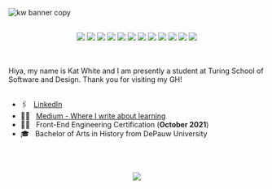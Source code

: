 ![kw banner copy](https://user-images.githubusercontent.com/49215782/127775056-2ffd7705-9e94-4689-a18d-582ddeac9b03.png)
<br>
<br>
<p align='center'>
  <img src="https://img.shields.io/badge/javascript-%23323330.svg?style=for-the-badge&logo=javascript&logoColor=%23F7DF1E" />
  <img src="https://img.shields.io/badge/react-%2320232a.svg?style=for-the-badge&logo=react&logoColor=%2361DAFB" />
  <img src="https://img.shields.io/badge/html5-%23E34F26.svg?style=for-the-badge&logo=html5&logoColor=white" />
  <img src="https://img.shields.io/badge/css3-%231572B6.svg?style=for-the-badge&logo=css3&logoColor=white" />
  <img src="https://img.shields.io/badge/SASS-hotpink.svg?style=for-the-badge&logo=SASS&logoColor=white" />
  <img src="https://img.shields.io/badge/git-%23F05033.svg?style=for-the-badge&logo=git&logoColor=white" />
  <img src="https://img.shields.io/badge/-mocha-%238D6748?style=for-the-badge&logo=mocha&logoColor=white" />
  <img src="https://img.shields.io/badge/-cypress-%23E5E5E5?style=for-the-badge&logo=cypress&logoColor=058a5e" />
  <img src="https://img.shields.io/badge/heroku-%23430098.svg?style=for-the-badge&logo=heroku&logoColor=white" />
  <img src="https://img.shields.io/badge/CIRCLECI-%23161616.svg?style=for-the-badge&logo=circleci&logoColor=white" />
  <img src="https://img.shields.io/badge/typescript-%23007ACC.svg?style=for-the-badge&logo=typescript&logoColor=white" />
  <img src="https://img.shields.io/badge/-ApolloGraphQL-311C87?style=for-the-badge&logo=apollo-graphql" />
  
</p>
<br>
<br>
Hiya, my name is Kat White and I am presently a student at Turing School of Software and Design. Thank you for visiting my GH!
<br>
<br>

* 🖇 &nbsp; [LinkedIn](https://www.linkedin.com/in/ka-white/)
* ✍🏼 &nbsp; [Medium - Where I write about learning](https://k-atwhite.medium.com/)
* 👨‍💻 &nbsp; Front-End Engineering Certification (**October 2021**)
* 🎓 &nbsp; Bachelor of Arts in History from DePauw University


<!-- <p align='center'>
  <a href="https://www.linkedin.com/in/kat-white-96326063/">
    <img src="https://img.shields.io/badge/linkedin-%230077B5.svg?&style=for-the-badge&logo=linkedin&logoColor=white" />
  </a>&nbsp;&nbsp;
  <a href="https://k-atwhite.medium.com/">
    <img src="https://img.shields.io/badge/Medium-%23000000.svg?style=for-the-badge&logo=Medium&logoColor=white" />
  </a>&nbsp;&nbsp;
</p> -->

<br>
<br>

<p align="center"> 
  <img src="https://komarev.com/ghpvc/?username=k-atwhite&color=1f5936" />
</p>
